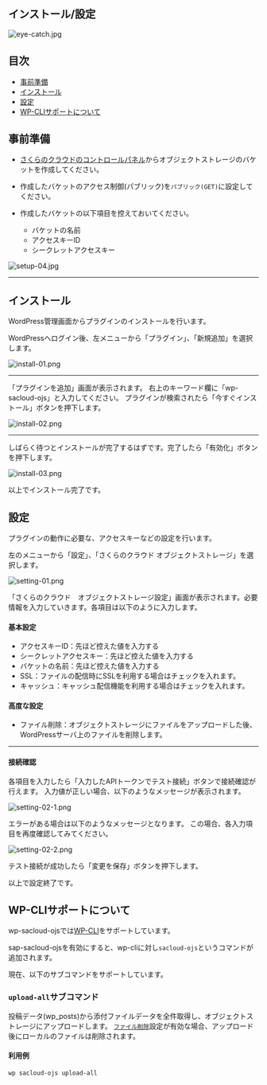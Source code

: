 ## インストール/設定

![eye-catch.jpg](images/eye-catch.jpg)

## 目次

  - [事前準備](#事前準備)
  - [インストール](#インストール)
  - [設定](#設定)
  - [WP-CLIサポートについて](#wp-cliサポートについて)

## 事前準備

  - [さくらのクラウドのコントロールパネル](https://secure.sakura.ad.jp/cloud/)からオブジェクトストレージのバケットを作成してください。

  - 作成したバケットのアクセス制御(パブリック)を`パブリック(GET)`に設定してください。

  - 作成したバケットの以下項目を控えておいてください。

    - バケットの名前
    - アクセスキーID
    - シークレットアクセスキー

![setup-04.jpg](images/setup-04.png)

---

## インストール

WordPress管理画面からプラグインのインストールを行います。

WordPressへログイン後、左メニューから「プラグイン」、「新規追加」を選択します。

![install-01.png](images/install-01.png)

---

「プラグインを追加」画面が表示されます。
右上のキーワード欄に「wp-sacloud-ojs」と入力してください。
プラグインが検索されたら「今すぐインストール」ボタンを押下します。

![install-02.png](images/install-02.png)

---

しばらく待つとインストールが完了するはずです。完了したら「有効化」ボタンを押下します。

![install-03.png](images/install-03.png)

以上でインストール完了です。

## 設定

プラグインの動作に必要な、アクセスキーなどの設定を行います。

左のメニューから「設定」、「さくらのクラウド オブジェクトストレージ」を選択します。

![setting-01.png](images/setting-01.png)

「さくらのクラウド　オブジェクトストレージ設定」画面が表示されます。必要情報を入力していきます。各項目は以下のように入力します。

#### 基本設定
  - アクセスキーID：先ほど控えた値を入力する
  - シークレットアクセスキー：先ほど控えた値を入力する
  - バケットの名前：先ほど控えた値を入力する
  - SSL：ファイルの配信時にSSLを利用する場合はチェックを入れます。
  - キャッシュ：キャッシュ配信機能を利用する場合はチェックを入れます。

#### 高度な設定
  - ファイル削除：オブジェクトストレージにファイルをアップロードした後、WordPressサーバ上のファイルを削除します。

---

#### 接続確認

各項目を入力したら「入力したAPIトークンでテスト接続」ボタンで接続確認が行えます。
入力値が正しい場合、以下のようなメッセージが表示されます。

![setting-02-1.png](images/setting-02-1.png)

エラーがある場合は以下のようなメッセージとなります。
この場合、各入力項目を再度確認してみてください。

![setting-02-2.png](images/setting-02-2.png)

テスト接続が成功したら「変更を保存」ボタンを押下します。

以上で設定終了です。

## WP-CLIサポートについて

wp-sacloud-ojsでは[WP-CLI](http://wp-cli.org)をサポートしています。

sap-sacloud-ojsを有効にすると、wp-cliに対し`sacloud-ojs`というコマンドが追加されます。

現在、以下のサブコマンドをサポートしています。

### `upload-all`サブコマンド

投稿データ(wp_posts)から添付ファイルデータを全件取得し、オブジェクトストレージにアップロードします。
[`ファイル削除`](#高度な設定)設定が有効な場合、アップロード後にローカルのファイルは削除されます。

#### 利用例

    wp sacloud-ojs upload-all
  

